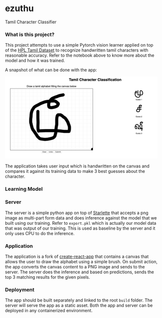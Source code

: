 # ezuthu
Tamil Character Classifier

### What is this project?

This project attempts to use a simple Pytorch vision learner applied on top of the [HPL Tamil Dataset](http://shiftleft.com/mirrors/www.hpl.hp.com/india/research/penhw-resources/TamilChar.pdf) to recognize handwritten tamil characters with reasonable accuracy. Refer to the notebook above to know more about the model and how it was trained.

A snapshot of what can be done with the app:

![](https://github.com/rcdexta/ezuthu/raw/master/assets/example.png)

The application takes user input which is handwritten on the canvas and compares it against its training data to make 3 best guesses about the character. 

### Learning Model

<pending>

### Server

The server is a simple python app on top of [Starlette](https://www.starlette.io/) that accepts a png image as multi-part form data and does inference against the model that we built using our training. Refer to `export.pkl` which is actually our model data that was output of our training. This is used as baseline by the server and it only uses CPU to do the inference. 


### Application

The application is a fork of [create-react-app](https://reactjs.org/docs/create-a-new-react-app.html) that contains a canvas that allows the user to draw the alphabet using a simple brush. On submit action, the app converts the canvas content to a PNG image and sends to the server. The server does the inference and based on predictions, sends the top 3 matching results for the given pixels. 

### Deployment

The app should be built separately and linked to the root `build` folder. The server will serve the app as a static asset. Both the app and server can be deployed in any containerized environment.
